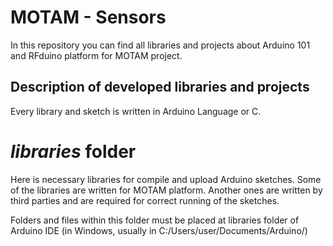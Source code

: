 # **MOTAM - Sensors** #

In this repository you can find all libraries and projects about Arduino 101 and RFduino platform for MOTAM project.

## Description of developed libraries and projects ##

Every library and sketch is written in Arduino Language or C.


# *libraries* folder #

Here is necessary libraries for compile and upload Arduino sketches. Some of the libraries are written for MOTAM platform. Another ones are written by third parties and are required for correct running of the sketches.

Folders and files within this folder must be placed at libraries folder of Arduino IDE (in Windows, usually in C:/Users/user/Documents/Arduino/)